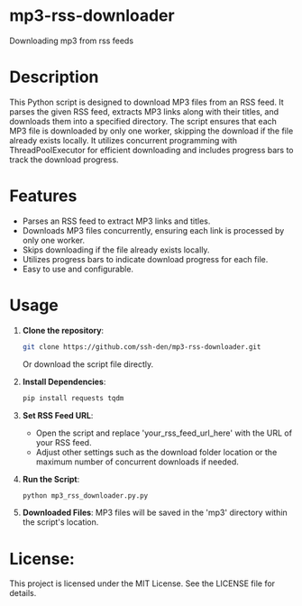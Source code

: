 # mp3-rss-downloader
Downloading mp3 from rss feeds

# Description

This Python script is designed to download MP3 files from an RSS feed. It parses the given RSS feed, extracts MP3 links along with their titles, and downloads them into a specified directory. The script ensures that each MP3 file is downloaded by only one worker, skipping the download if the file already exists locally. It utilizes concurrent programming with ThreadPoolExecutor for efficient downloading and includes progress bars to track the download progress.

# Features

* Parses an RSS feed to extract MP3 links and titles.
* Downloads MP3 files concurrently, ensuring each link is processed by only one worker.
* Skips downloading if the file already exists locally.
* Utilizes progress bars to indicate download progress for each file.
* Easy to use and configurable.

# Usage

1. **Clone the repository**:
   ```bash
   git clone https://github.com/ssh-den/mp3-rss-downloader.git
   ```
   Or download the script file directly.

2. **Install Dependencies**:
   ```bash
   pip install requests tqdm
   ```

4. **Set RSS Feed URL**:
   - Open the script and replace 'your_rss_feed_url_here' with the URL of your RSS feed.
   - Adjust other settings such as the download folder location or the maximum number of concurrent downloads if needed.

5. **Run the Script**:
   ```bash
   python mp3_rss_downloader.py.py
   ```

6. **Downloaded Files**:
   MP3 files will be saved in the 'mp3' directory within the script's location.

# License:

This project is licensed under the MIT License. See the LICENSE file for details.
